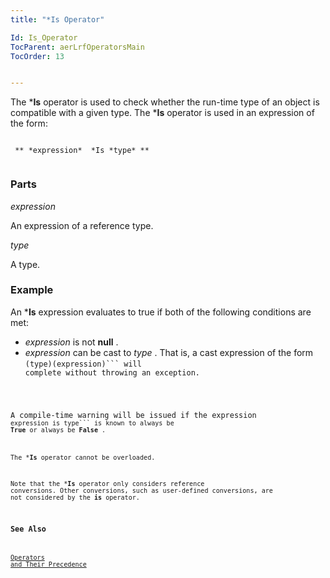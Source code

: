 ```yaml
---
title: "*Is Operator"

Id: Is_Operator
TocParent: aerLrfOperatorsMain
TocOrder: 13


---
```


The ***Is** operator is used to check whether the run-time type of an object is compatible with a given type. The ***Is** operator is used in an expression of the form: 

```

 ** *expression*  *Is *type* ** 
        
```

### Parts

*expression* 

An expression of a reference type.


*type* 

A type.


### Example
An ***Is** expression evaluates to true if both of the following conditions are met: 

- *expression*  is not **null** .
- *expression* can be cast to *type* . That is, a cast expression of the form
                <code class="ce">(type)(expression)``` will complete without throwing an exception.

A compile-time warning will be issued if the expression <code class="ce">expression is type``` is known to always be **True** or always be **False** . 

The ***Is** operator cannot be overloaded. 

Note that the ***Is** operator only considers reference conversions. Other conversions, such as user-defined conversions, are not considered by the **is** operator. 

### See Also
[Operators and Their Precedence](Expression_Operators_and_their_Precedence.html) 
